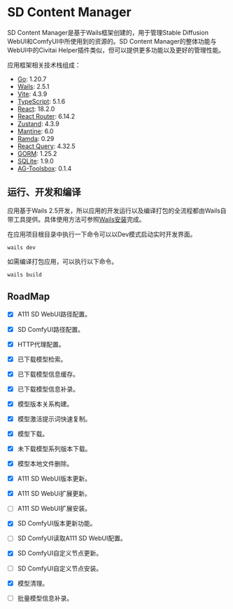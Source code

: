# SD Content Manager

SD Content Manager是基于Wails框架创建的，用于管理Stable Diffusion WebUI和ComfyUI中所使用到的资源的。SD Content Manager的整体功能与WebUI中的Civitai Helper插件类似，但可以提供更多功能以及更好的管理性能。

应用框架相关技术栈组成：

- [Go](https://golang.google.cn/): 1.20.7
- [Wails](https://wails.io/zh-Hans/): 2.5.1
- [Vite](https://cn.vitejs.dev/): 4.3.9
- [TypeScript](https://www.typescriptlang.org/): 5.1.6
- [React](https://zh-hans.react.dev/): 18.2.0
- [React Router](https://reactrouter.com/en/main): 6.14.2
- [Zustand](https://zustand-demo.pmnd.rs/): 4.3.9
- [Mantine](https://mantine.dev/): 6.0
- [Ramda](https://ramda.cn/): 0.29
- [React Query](https://tanstack.com/query/latest): 4.32.5
- [GORM](https://gorm.io/zh_CN/): 1.25.2
- [SQLite](https://pkg.go.dev/github.com/glebarez/sqlite@v1.9.0): 1.9.0
- [AG-Toolsbox](https://git.archgrid.xyz/xt/ag_toolsbox.git): 0.1.4

## 运行、开发和编译

应用基于Wails 2.5开发，所以应用的开发运行以及编译打包的全流程都由Wails自带工具提供。具体使用方法可参照[Wails安装](https://wails.io/zh-Hans/docs/gettingstarted/installation)完成。

在应用项目根目录中执行一下命令可以以Dev模式启动实时开发界面。

```base
wails dev
```

如需编译打包应用，可以执行以下命令。

```bash
wails build
```

## RoadMap

- [x] A111 SD WebUI路径配置。
- [x] SD ComfyUI路径配置。
- [x] HTTP代理配置。
- [x] 已下载模型检索。
- [x] 已下载模型信息缓存。
- [x] 已下载模型信息补录。
- [x] 模型版本关系构建。
- [x] 模型激活提示词快速复制。
- [x] 模型下载。
- [x] 未下载模型系列版本下载。
- [x] 模型本地文件删除。
- [x] A111 SD WebUI版本更新。
- [x] A111 SD WebUi扩展更新。
- [ ] A111 SD WebUI扩展安装。
- [x] SD ComfyUI版本更新功能。
- [ ] SD ComfyUI读取A111 SD WebUI配置。
- [x] SD ComfyUI自定义节点更新。
- [ ] SD ComfyUI自定义节点安装。
- [x] 模型清理。
- [ ] 批量模型信息补录。

